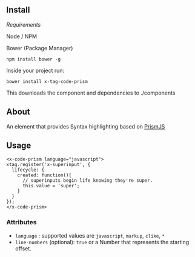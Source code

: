 ## Install

*Requirements*

Node / NPM

Bower (Package Manager)

```
npm install bower -g
```

Inside your project run:

```
bower install x-tag-code-prism
```

This downloads the component and dependencies to ./components



## About

An element that provides Syntax highlighting based on [PrismJS](http://prismjs.com/)


## Usage

```
<x-code-prism language="javascript">
xtag.register('x-superinput', {
  lifecycle: {
    created: function(){
      // superinputs begin life knowing they're super.
      this.value = 'super';
    }
  }
});
</x-code-prism>
```

### Attributes

 * `language` : supported values are `javascript`, `markup`, `clike`, `*`
 * `line-numbers` (optional): `true` or a Number that represents the starting offset.

